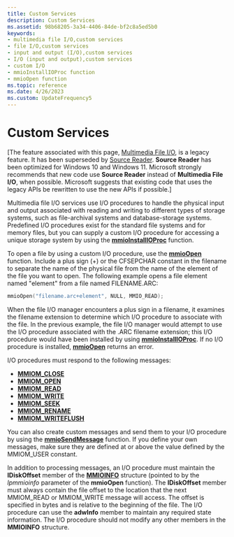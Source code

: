 ```yaml
---
title: Custom Services
description: Custom Services
ms.assetid: 98b68205-3a34-4406-84de-bf2c8a5ed5b0
keywords:
- multimedia file I/O,custom services
- file I/O,custom services
- input and output (I/O),custom services
- I/O (input and output),custom services
- custom I/O
- mmioInstallIOProc function
- mmioOpen function
ms.topic: reference
ms.date: 4/26/2023
ms.custom: UpdateFrequency5
---
```


# Custom Services

\[The feature associated with this page, [Multimedia File I/O](/windows/win32/multimedia/multimedia-file-i-o), is a legacy feature. It has been superseded by [Source Reader](/windows/win32/medfound/source-reader). **Source Reader** has been optimized for Windows 10 and Windows 11. Microsoft strongly recommends that new code use **Source Reader** instead of **Multimedia File I/O**, when possible. Microsoft suggests that existing code that uses the legacy APIs be rewritten to use the new APIs if possible.\]

Multimedia file I/O services use I/O procedures to handle the physical input and output associated with reading and writing to different types of storage systems, such as file-archival systems and database-storage systems. Predefined I/O procedures exist for the standard file systems and for memory files, but you can supply a custom I/O procedure for accessing a unique storage system by using the [**mmioInstallIOProc**](/windows/win32/api/mmiscapi/nf-mmiscapi-mmioinstallioproc) function.

To open a file by using a custom I/O procedure, use the [**mmioOpen**](/windows/win32/api/mmiscapi/nf-mmiscapi-mmioopen) function. Include a plus sign (+) or the CFSEPCHAR constant in the filename to separate the name of the physical file from the name of the element of the file you want to open. The following example opens a file element named "element" from a file named FILENAME.ARC:


```C++
mmioOpen("filename.arc+element", NULL, MMIO_READ); 
```



When the file I/O manager encounters a plus sign in a filename, it examines the filename extension to determine which I/O procedure to associate with the file. In the previous example, the file I/O manager would attempt to use the I/O procedure associated with the .ARC filename extension; this I/O procedure would have been installed by using [**mmioInstallIOProc**](/windows/win32/api/mmiscapi/nf-mmiscapi-mmioinstallioproc). If no I/O procedure is installed, [**mmioOpen**](/windows/win32/api/mmiscapi/nf-mmiscapi-mmioopen) returns an error.

I/O procedures must respond to the following messages:

-   [**MMIOM\_CLOSE**](mmiom-close.md)
-   [**MMIOM\_OPEN**](mmiom-open.md)
-   [**MMIOM\_READ**](mmiom-read.md)
-   [**MMIOM\_WRITE**](mmiom-write.md)
-   [**MMIOM\_SEEK**](mmiom-seek.md)
-   [**MMIOM\_RENAME**](mmiom-rename.md)
-   [**MMIOM\_WRITEFLUSH**](mmiom-writeflush.md)

You can also create custom messages and send them to your I/O procedure by using the [**mmioSendMessage**](/windows/win32/api/mmiscapi/nf-mmiscapi-mmiosendmessage) function. If you define your own messages, make sure they are defined at or above the value defined by the MMIOM\_USER constant.

In addition to processing messages, an I/O procedure must maintain the **lDiskOffset** member of the [**MMIOINFO**](/previous-versions//dd757322(v=vs.85)) structure (pointed to by the *lpmmioinfo* parameter of the **mmioOpen** function). The **lDiskOffset** member must always contain the file offset to the location that the next MMIOM\_READ or MMIOM\_WRITE message will access. The offset is specified in bytes and is relative to the beginning of the file. The I/O procedure can use the **adwInfo** member to maintain any required state information. The I/O procedure should not modify any other members in the **MMIOINFO** structure.

 

 
